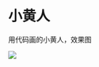 # 小黄人

用代码画的小黄人，效果图

<img src="https://cdn.nlark.com/yuque/0/2020/png/1704878/1597092023518-8186bd90-8360-4add-b225-d072782a094a.png" />